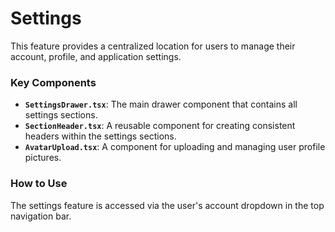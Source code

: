 # Settings

This feature provides a centralized location for users to manage their account, profile, and application settings.

### Key Components

- **`SettingsDrawer.tsx`**: The main drawer component that contains all settings sections.
- **`SectionHeader.tsx`**: A reusable component for creating consistent headers within the settings sections.
- **`AvatarUpload.tsx`**: A component for uploading and managing user profile pictures.

### How to Use

The settings feature is accessed via the user's account dropdown in the top navigation bar.
